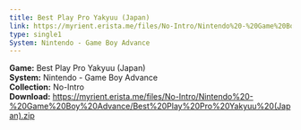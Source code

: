 ```yaml
---
title: Best Play Pro Yakyuu (Japan)
link: https://myrient.erista.me/files/No-Intro/Nintendo%20-%20Game%20Boy%20Advance/Best%20Play%20Pro%20Yakyuu%20(Japan).zip
type: single1
System: Nintendo - Game Boy Advance
---
```

<b>Game:</b> Best Play Pro Yakyuu (Japan)<br>
<b>System:</b> Nintendo - Game Boy Advance<br>
<b>Collection:</b> No-Intro<br>
<b>Download:</b> https://myrient.erista.me/files/No-Intro/Nintendo%20-%20Game%20Boy%20Advance/Best%20Play%20Pro%20Yakyuu%20(Japan).zip
